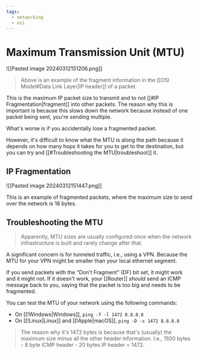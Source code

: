 ```yaml
---
tags:
  - networking
  - osi
---
```

# Maximum Transmission Unit (MTU)

![[Pasted image 20240312151206.png]]

>Above is an example of the fragment information in the [[OSI Model#Data Link Layer|IP header]] of a packet.

This is the maximum IP packet size to transmit and to not [[#IP Fragmentation|fragment]] into other packets. The reason why this is important is because this slows down the network because instead of one packet being sent, you're sending multiple.

What's worse is if you accidentally lose a fragmented packet.

However, it's difficult to know what the MTU is along the path because it depends on how many hops it takes for you to get to the destination, but you can try and [[#Troubleshooting the MTU|troubleshoot]] it.

## IP Fragmentation

![[Pasted image 20240312151447.png]]

This is an example of fragmented packets, where the maximum size to send over the network is 16 bytes.

## Troubleshooting the MTU

>Apparently, MTU sizes are usually configured once when the network infrastructure is built and rarely change after that.

A significant concern is for tunneled traffic, i.e., using a VPN. Because the MTU for your VPN might be smaller than your local ethernet segment.

If you send packets with the "Don't Fragment" (DF) bit set, it might work and it might not. If it doesn't work, your [[Router]] *should* send an ICMP message back to you, saying that the packet is too big and needs to be fragmented.

You can test the MTU of your network using the following commands:

- On [[!Windows|Windows]], `ping -f -l 1472 8.8.8.8`
- On [[!Linux|Linux]] and [[!Apple|macOS]], `ping -D -s 1472 8.8.8.8`

>The reason why it's 1472 bytes is because that's (usually) the maximum size minus all the other header information. I.e., 1500 bytes - 8 byte ICMP header - 20 bytes IP header = 1472.
